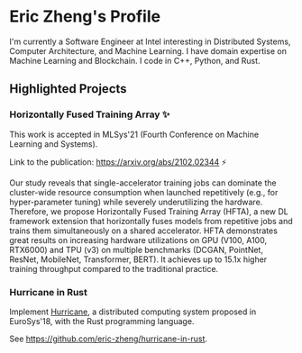 # Eric Zheng's Profile

I'm currently a Software Engineer at Intel interesting in Distributed Systems, Computer Architecture, and Machine Learning. I have domain expertise on Machine Learning and Blockchain. I code in C++, Python, and Rust.

## Highlighted Projects

### Horizontally Fused Training Array ✨

This work is accepted in MLSys'21 (Fourth Conference on Machine Learning and Systems).

Link to the publication: https://arxiv.org/abs/2102.02344 ⚡

Our study reveals that single-accelerator training jobs can dominate the cluster-wide resource consumption when launched repetitively (e.g., for hyper-parameter tuning) while severely underutilizing the hardware.
Therefore, we propose Horizontally Fused Training Array (HFTA), a new DL framework extension that horizontally fuses models from repetitive jobs and trains them simultaneously on a shared accelerator.
HFTA demonstrates great results on increasing hardware utilizations on GPU (V100, A100, RTX6000) and TPU (v3) on multiple benchmarks (DCGAN, PointNet, ResNet, MobileNet, Transformer, BERT). It achieves up to 15.1x higher training throughput compared to the traditional practice.

### Hurricane in Rust

Implement [Hurricane](https://www.eecg.utoronto.ca/~ashvin/publications/hurricane.pdf), a distributed computing system proposed in EuroSys'18, with the Rust programming language.

See https://github.com/eric-zheng/hurricane-in-rust.

<!--
**eric-zheng/eric-zheng** is a ✨ _special_ ✨ repository because its `README.md` (this file) appears on your GitHub profile.

Here are some ideas to get you started:

- 🔭 I’m currently working on ...
- 🌱 I’m currently learning ...
- 👯 I’m looking to collaborate on ...
- 🤔 I’m looking for help with ...
- 💬 Ask me about ...
- 📫 How to reach me: ...
- 😄 Pronouns: ...
- ⚡ Fun fact: ...
-->
